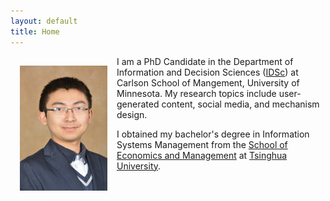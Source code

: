 ```yaml
---
layout: default
title: Home
---
```


<img style="width:140px; height:200px; float:left; padding:15px;"
src="/image/personal.jpg" alt="profile picture">

I am a PhD Candidate in the Department of Information and Decision Sciences (<a href="https://carlsonschool.umn.edu/degrees/phd/areas-concentration/information-and-decision-sciences/information-decision-sciences" target="_blank">IDSc</a>) at Carlson School of Mangement, University of Minnesota. My research topics include user-generated content, social media, and mechanism design. 

I obtained my bachelor's degree in Information Systems Management from the <a href="http://www.sem.tsinghua.edu.cn/" target="_blank">School of Economics and Management</a> at <a href="http://www.tsinghua.edu.cn" target="_blank">Tsinghua University</a>.